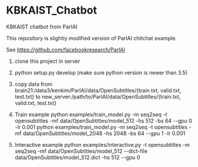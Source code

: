 # KBKAIST_Chatbot
KBKAIST chatbot from ParlAI

This repository is slightly modified version of ParlAI chitchat example.

See https://github.com/facebookresearch/ParlAI


1) clone this project in server

2) python setup.py develop (make sure python version is newer than 3.5)

3) copy data 
from brain21:/data3/kenkim/ParlAI/data/OpenSubtitles/{train.txt, valid.txt, test.txt}
to new_server:/path/to/ParlAI/data/OpenSubtitles/{train.txt, valid.txt, test.txt}
  
4) Train example
python examples/train_model.py -m seq2seq -t opensubtitles -mf data/OpenSubtitles/model_512 -hs 512 -bs 64  --gpu 0 -lr 0.001
python examples/train_model.py -m seq2seq -t opensubtitles -mf data/OpenSubtitles/model_2048 -hs 2048 -bs 64 --gpu 1 -lr 0.001

5) Interactive example
 python examples/interactive.py -t opensubtitles -m seq2seq -mf data/OpenSubtitles/model_512 --dict-file data/OpenSubtitles/model_512.dict -hs 512 --gpu 0



